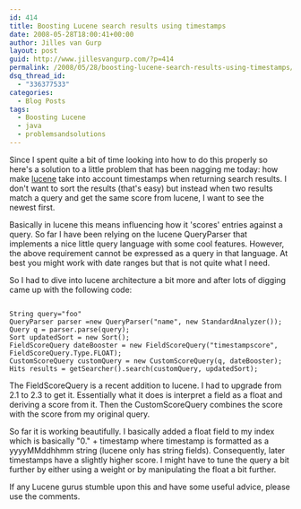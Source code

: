 ```yaml
---
id: 414
title: Boosting Lucene search results using timestamps
date: 2008-05-28T18:00:41+00:00
author: Jilles van Gurp
layout: post
guid: http://www.jillesvangurp.com/?p=414
permalink: /2008/05/28/boosting-lucene-search-results-using-timestamps/
dsq_thread_id:
  - "336377533"
categories:
  - Blog Posts
tags:
  - Boosting Lucene
  - java
  - problemsandsolutions
---
```

Since I spent quite a bit of time looking into how to do this properly so here's a solution to a little problem that has been nagging me today: how make [lucene](http://lucene.apache.org/java/docs/index.html) take into account timestamps when returning search results. I don't want to sort the results (that's easy) but instead when two results match a query and get the same score from lucene, I want to see the newest first.

Basically in lucene this means influencing how it 'scores' entries against a query. So far I have been relying on the lucene QueryParser that implements a nice little query language with some cool features. However, the above requirement cannot be expressed as a query in that language. At best you might work with date ranges but that is not quite what I need.

So I had to dive into lucene architecture a bit more and after lots of digging came up with the following code:

```

String query="foo"
QueryParser parser =new QueryParser("name", new StandardAnalyzer());
Query q = parser.parse(query);
Sort updatedSort = new Sort();
FieldScoreQuery dateBooster = new FieldScoreQuery("timestampscore", FieldScoreQuery.Type.FLOAT);
CustomScoreQuery customQuery = new CustomScoreQuery(q, dateBooster);
Hits results = getSearcher().search(customQuery, updatedSort);

```

The FieldScoreQuery is a recent addition to lucene. I had to upgrade from 2.1 to 2.3 to get it. Essentially what it does is interpret a field as a float and deriving a score from it. Then the CustomScoreQuery combines the score with the score from my original query.

So far it is working beautifully. I basically added a float field to my index which is basically "0." + timestamp where timestamp is formatted as a yyyyMMddhhmm string (lucene only has string fields). Consequently, later timestamps have a slightly higher score. I might have to tune the query a bit further by either using a weight or by manipulating the float a bit further.

If any Lucene gurus stumble upon this and have some useful advice, please use the comments.